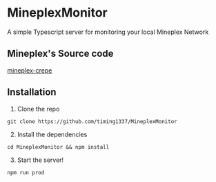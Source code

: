 # MineplexMonitor
A simple Typescript server for monitoring your local Mineplex Network

## Mineplex's Source code
[mineplex-crepe](https://git.crepe.moe/timing/mineplex-crepe/)

## Installation
1. Clone the repo

``git clone https://github.com/timing1337/MineplexMonitor``

2. Install the dependencies

``cd MineplexMonitor && npm install``

3. Start the server!

``npm run prod``
